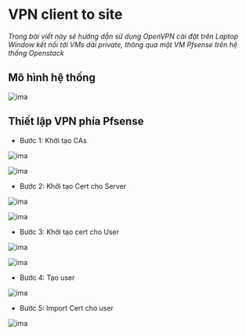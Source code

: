 # VPN client to site

*Trong bài viết này sẽ hướng dẫn sử dụng OpenVPN cài đặt trên Laptop Window kết nối tới VMs dải private, thông qua một VM Pfsense trên hệ thống Openstack*

## Mô hình hệ thống 

![ima](../images/vpnaas-clients-to-site01.png)


## Thiết lập VPN phía Pfsense

- Bước 1: Khởi tạo CAs

![ima](../images/vpnaas-clients-to-site02.png)

![ima](../images/vpnaas-clients-to-site03.png)


- Bước 2: Khởi tạo Cert cho Server

![ima](../images/vpnaas-clients-to-site04.png)

![ima](../images/vpnaas-clients-to-site05.png)

- Bước 3: Khởi tạo cert cho User

![ima](../images/vpnaas-clients-to-site06.png)

![ima](../images/vpnaas-clients-to-site07.png)

- Bước 4: Tạo user 

![ima](../images/vpnaas-clients-to-site08.png)

- Bước 5: Import Cert cho user

![ima](../images/vpnaas-clients-to-site09.png)

